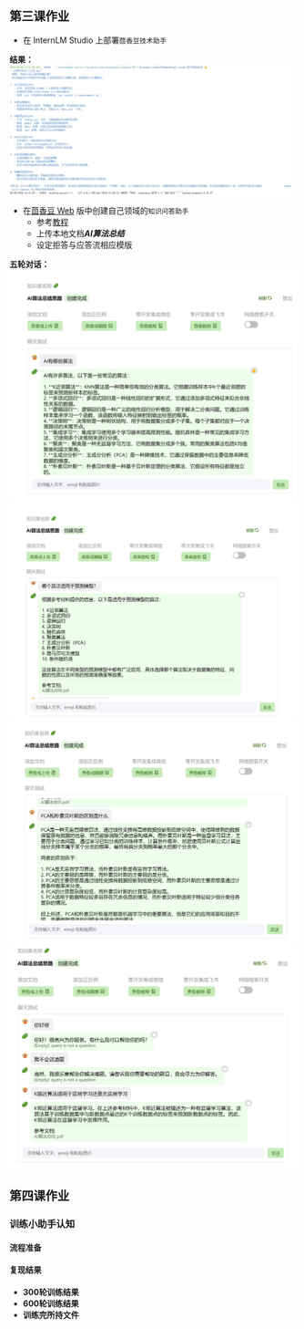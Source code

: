 ## 第三课作业
* 在 InternLM Studio 上部署`茴香豆技术助手`

  
**结果：**  
![alt](images/开发机.png)  

* 在[茴香豆 Web](https://openxlab.org.cn/apps/detail/tpoisonooo/huixiangdou-web) 版中创建自己领域的`知识问答助手`
  * 参考[教程](https://www.bilibili.com/video/BV1S2421N7mn/)
  * 上传本地文档***AI算法总结***
  * 设定拒答与应答流相应模版

**五轮对话：**
![alt](images/五轮对话1.png)   
![alt](images/五轮对话2.png)  
![alt](images/五轮对话3.png)  
![alt](images/五轮对话4.png)  

## 第四课作业
### 训练小助手认知
#### 流程准备
#### 复现结果
* **300轮训练结果**
* **600轮训练结果**
* **训练完所持文件**
